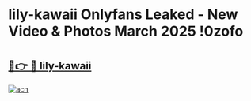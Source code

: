 # lily-kawaii Onlyfans Leaked - New Video & Photos March 2025 !0zofo

# <h2><a href="https://libl0j.iuczelnia.edu.pl?title=lily-kawaii&ref=0zofo">🔗👉 🔴 lily-kawaii</a></h2>

[![acn](https://github.com/user-attachments/assets/0f9c940e-d8b0-45ae-aac7-cd30a18b3e1c)](https://libl0j.iuczelnia.edu.pl?title=lily-kawaii&ref=0zofo)

